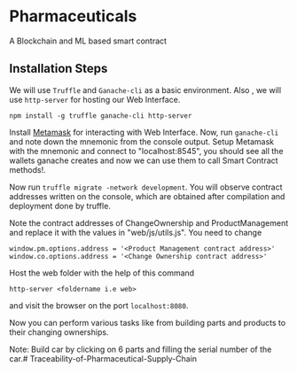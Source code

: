 # Pharmaceuticals
A Blockchain and ML based smart contract

## Installation Steps
We will use ```Truffle``` and ```Ganache-cli``` as a basic environment. Also , we will use ```http-server``` for hosting our Web Interface.
```
npm install -g truffle ganache-cli http-server
```
Install [Metamask](https://metamask.io/) for interacting with Web Interface.
Now, run ```ganache-cli``` and note down the mnemonic from the console output. Setup Metamask with the mnemonic and connect to "localhost:8545", you should see all the wallets ganache creates and now we can use them to call Smart Contract methods!.

Now run ```truffle migrate -network development```.
You will observe contract addresses written on the console, which are obtained after compilation and deployment done by truffle.

Note the contract addresses of ChangeOwnership and ProductManagement and replace it with the values in "web/js/utils.js". You need to change
```
window.pm.options.address = '<Product Management contract address>'
window.co.options.address = '<Change Ownership contract address>'
```
Host the web folder with the help of this command 
```
http-server <foldername i.e web>
```
and visit the browser on the port ```localhost:8080```.

Now you can perform various tasks like from building parts and products to their changing ownerships. 

Note: Build car by clicking on 6 parts and filling the serial number of the car.# Traceability-of-Pharmaceutical-Supply-Chain
